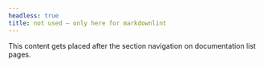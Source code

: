```yaml
---
headless: true
title: not used — only here for markdownlint
---
```


This content gets placed after the section navigation on documentation list pages.
